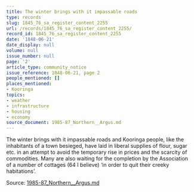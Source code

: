 ```yaml
---
title: The winter brings with it impassable roads
type: records
slug: 1845_76_sa_register_content_2255
url: /records/1845_76_sa_register_content_2255/
record_id: 1845_76_sa_register_content_2255
date: '1848-06-21'
date_display: null
volume: null
issue_number: null
page: '2'
article_type: community_notice
issue_reference: 1848-06-21, page 2
people_mentioned: []
places_mentioned:
- Kooringa
topics:
- weather
- infrastructure
- housing
- economy
source_document: 1985-87_Northern__Argus.md
---
```


The winter brings with it impassable roads and Kooringa people, like the inhabitants of a town besieged, have laid in liberal supplies of flour, sugar etc. in an attempt to avoid the temporary rise in prices and the scarcity of commodities.  Many are also waiting for the completion by the Association of a number of cottages (64 I believe) ‘in order to quit their creeky habitations’.

Source: [1985-87_Northern__Argus.md](/downloads/markdown/1985-87_Northern__Argus.md)
